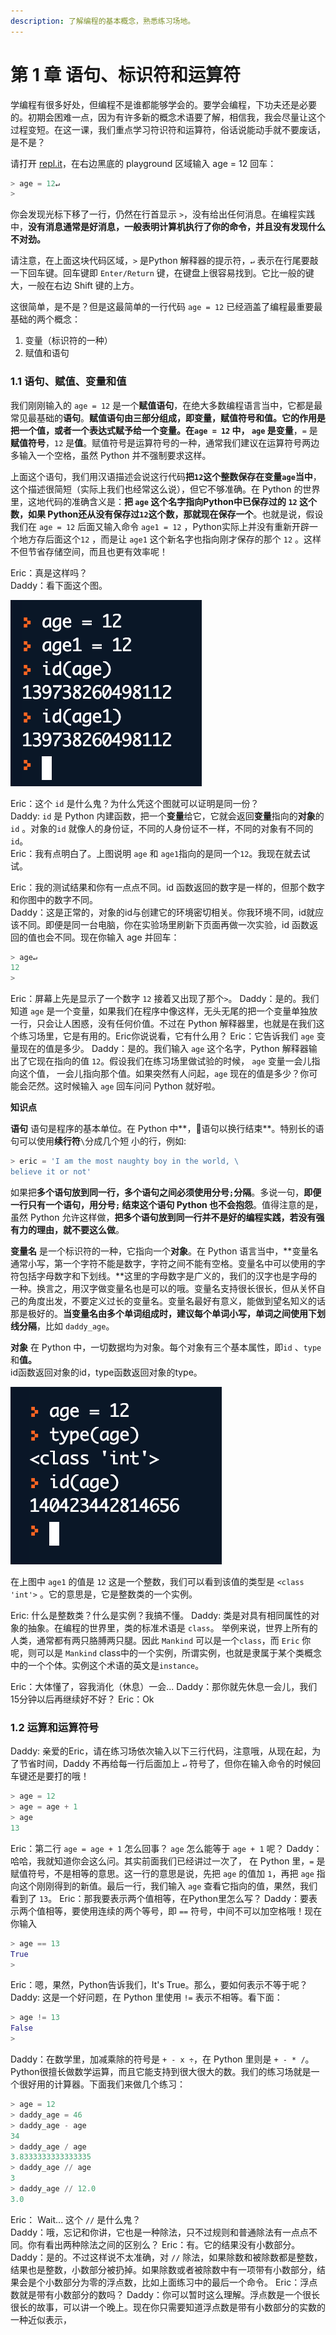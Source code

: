 ```yaml
---
description: 了解编程的基本概念，熟悉练习场地。
---
```


# 第 1 章 语句、标识符和运算符

学编程有很多好处，但编程不是谁都能够学会的。要学会编程，下功夫还是必要的。初期会困难一点，因为有许多新的概念术语要了解，相信我，我会尽量让这个过程变短。在这一课，我们重点学习符识符和运算符，俗话说能动手就不要废话，是不是？

请打开 [repl.it](http://repl.it)，在右边黑底的 playground 区域输入 age = 12 回车：

```python
> age = 12↵
> 
```

你会发现光标下移了一行，仍然在行首显示 `>`，没有给出任何消息。在编程实践中，**没有消息通常是好消息，**一般表明计算机执行了你的命令，并且没有发现什么不对劲**。**

请注意，在上面这块代码区域，`>` 是Python 解释器的提示符，`↵` 表示在行尾要敲一下回车键。回车键即 `Enter/Return` 键，在键盘上很容易找到。它比一般的键大，一般在右边 Shift 键的上方。

这很简单，是不是？但是这最简单的一行代码 `age = 12` 已经涵盖了编程最重要最基础的两个概念：

1. 变量（标识符的一种）
2. 赋值和语句

### 1.1 语句、赋值、变量和值

我们刚刚输入的 `age = 12` 是一个**赋值语句**，在绝大多数编程语言当中，它都是最常见最基础的**语句**。**赋值语句由三部分组成，即变量，赋值符号和值。**它的作用是**把一个值，或者一个表达式赋予给一个变量。**在`age = 12` 中， `age` 是**变量**，`=` 是**赋值符号**，`12` 是**值**。赋值符号是运算符号的一种，通常我们建议在运算符号两边多输入一个空格，虽然 Python 并不强制要求这样。

上面这个语句，我们用汉语描述会说这行代码**把`12`这个整数保存在变量`age`当中**，这个描述很简短（实际上我们也经常这么说），但它不够准确。在 Python 的世界里，这地代码的准确含义是：**把 `age` 这个名字指向Python中已保存过的 `12` 这个数，如果 Python还从没有保存过`12`这个数，那就现在保存一个**。也就是说，假设我们在 `age = 12` 后面又输入命令 `age1 = 12` ，Python实际上并没有重新开辟一个地方存后面这个`12` ，而是让 `age1` 这个新名字也指向刚才保存的那个 `12` 。这样不但节省存储空间，而且也更有效率呢！

Eric：真是这样吗？  
Daddy：看下面这个图。

![&#x540C;&#x4E00;&#x4E2A;&#x6574;&#x6570;&#x53EA;&#x4FDD;&#x5B58;&#x4E00;&#x4EFD;](.gitbook/assets/image%20%2812%29.png)

Eric：这个 `id` 是什么鬼？为什么凭这个图就可以证明是同一份？  
Daddy: `id` 是 Python 内建函数，把一个**变量**给它，它就会返回**变量**指向的**对象**的`id` 。对象的`id` 就像人的身份证，不同的人身份证不一样，不同的对象有不同的`id`。  
Eric：我有点明白了。上图说明 `age` 和 `age1`指向的是同一个`12`。我现在就去试试。

Eric：我的测试结果和你有一点点不同。id 函数返回的数字是一样的，但那个数字和你图中的数字不同。  
Daddy：这是正常的，对象的id与创建它的环境密切相关。你我环境不同，id就应该不同。即便是同一台电脑，你在实验场里刷新下页面再做一次实验，id 函数返回的值也会不同。现在你输入 age 并回车：

```python
> age↵
12
>
```

Eric：屏幕上先是显示了一个数字 `12` 接着又出现了那个`>`。
Daddy：是的。我们知道 `age` 是一个变量，如果我们在程序中像这样，无头无尾的把一个变量单独放一行，只会让人困惑，没有任何价值。不过在 Python 解释器里，也就是在我们这个练习场里，它是有用的。Eric你说说看，它有什么用？
Eric：它告诉我们 `age` 变量现在的值是多少。
Daddy：是的。我们输入 `age` 这个名字，Python 解释器输出了它现在指向的值 `12`。假设我们在练习场里做试验的时候， `age` 变量一会儿指向这个值， 一会儿指向那个值。如果突然有人问起，`age` 现在的值是多少？你可能会茫然。这时候输入 `age` 回车问问 Python 就好啦。

**知识点**


**语句** 语句是程序的基本单位。在 Python 中**，语句以换行结束**。特别长的语句可以使用**续行符**`\`分成几个短 小的行，例如:

```python
> eric = 'I am the most naughty boy in the world, \
believe it or not'
```

如果把**多个语句放到同一行，多个语句之间必须使用分号`;`分隔**。多说一句，**即便一行只有一个语句，用分号`;` 结束这个语句 Python 也不会抱怨**。值得注意的是，虽然 Python 允许这样做，**把多个语句放到同一行并不是好的编程实践，若没有强有力的理由，就不要这么做**。

**变量名** 是一个标识符的一种，它指向一个**对象**。在 Python 语言当中，**变量名通常小写，第一个字符不能是数字，字符之间不能有空格。变量名中可以使用的字符包括字母数字和下划线。**这里的字母数字是广义的，我们的汉字也是字母的一种。换言之，用汉字做变量名也是可以的哦。变量名支持很长很长，但从关怀自己的角度出发，不要定义过长的变量名。变量名最好有意义，能做到望名知义的话那是极好的。**当变量名由多个单词组成时，建议每个单词小写，单词之间使用下划线分隔**，比如 `daddy_age`。

**对象** 在 Python 中，一切数据均为对象。每个对象有三个基本属性，即`id` 、`type` 和**值。**  
id函数返回对象的id，type函数返回对象的type。 

![](.gitbook/assets/image%20%281%29.png)

在上图中 `age1` 的值是 `12` 这是一个整数，我们可以看到该值的类型是 `<class 'int'>` 。它的意思是，它是整数类的一个实例。

Eric: 什么是整数类？什么是实例？我搞不懂。
Daddy: 类是对具有相同属性的对象的抽象。在编程的世界里，类的标准术语是 `class`。 举例来说，世界上所有的人类，通常都有两只胳膊两只腿。因此 `Mankind` 可以是一个`class`，而 `Eric` 你呢，则可以是 `Mankind` class中的一个实例，所谓实例，也就是隶属于某个类概念中的一个个体。实例这个术语的英文是`instance`。

Eric：大体懂了，容我消化（休息）一会...
Daddy：那你就先休息一会儿，我们15分钟以后再继续好不好？
Eric：Ok

### 1.2 运算和运算符号

Daddy: 亲爱的Eric，请在练习场依次输入以下三行代码，注意哦，从现在起，为了节省时间，Daddy 不再给每一行后面加上 `↵` 符号了，但你在输入命令的时候回车键还是要打的哦！

```python
> age = 12
> age = age + 1
> age
13
```

Eric：第二行 `age = age + 1` 怎么回事？ `age` 怎么能等于 `age + 1` 呢？
Daddy：哈哈，我就知道你会这么问。其实前面我们已经讲过一次了， 在 Python 里，`=` 是赋值符号，不是相等的意思。这一行的意思是说，先把 `age` 的值加 `1`，再把 `age` 指向这个刚刚得到的新值。最后一行，我们输入 `age` 查看它指向的值，果然，我们看到了 `13`。
Eric：那我要表示两个值相等，在Python里怎么写？
Daddy：要表示两个值相等，要使用连续的两个等号，即 `==` 符号，中间不可以加空格哦！现在你输入

```python
> age == 13
True
>
```

Eric：嗯，果然，Python告诉我们，It's True。那么，要如何表示不等于呢？  
Daddy: 这是一个好问题，在 Python 里使用 `!=` 表示不相等。看下面：  

```python
> age != 13
False
>
```

Daddy：在数学里，加减乘除的符号是 `+ - x ÷`，在 Python 里则是 `+ - * /`。Python很擅长做数学运算，而且它能支持到很大很大的数。我们的练习场就是一个很好用的计算器。下面我们来做几个练习：

```python
> age = 12
> daddy_age = 46
> daddy_age - age
34
> daddy_age / age
3.8333333333333335
> daddy_age // age
3
> daddy_age // 12.0
3.0
```

Eric： Wait... 这个 `//` 是什么鬼？  
Daddy：哦，忘记和你讲，它也是一种除法，只不过规则和普通除法有一点点不同。你有看出两种除法之间的区别么？
Eric：有。它的结果没有小数部分。  
Daddy：是的。不过这样说不太准确，对 `//` 除法，如果除数和被除数都是整数，结果也是整数，小数部分被扔掉。如果除数或者被除数中有一项带有小数部分，结果会是个小数部分为零的浮点数，比如上面练习中的最后一个命令。
Eric：浮点数就是带有小数部分的数吗？
Daddy：你可以暂时这么理解。浮点数是一个很长很长的故事，可以讲一个晚上。现在你只需要知道浮点数是带有小数部分的实数的一种近似表示，


